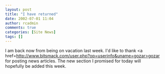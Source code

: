 ```yaml
---
layout: post
title: "I have returned"
date: 2002-07-01 11:04
author: rcadmin
comments: true
categories: [Site News]
tags: []
---
```

I am back now from being on vacation last week. I'd like to thank <a href=http://www.bitsmack.com/user.php?op=userinfo&uname=gozar>gozar</a> for posting news articles. The new section I promised for today will hopefully be added this week.
